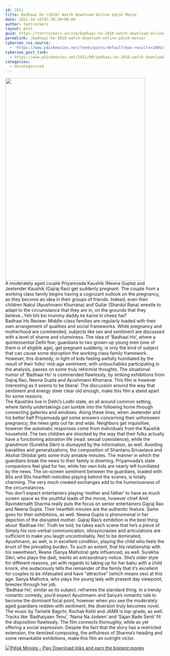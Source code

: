 ```yaml
---
id: 2811
title: Badhaai Ho (2018) Watch Download Online pdisk Movie
date: 2021-10-16T05:36:38+00:00
author: tentrockers
layout: post
guid: https://tentrockers.online/badhaai-ho-2018-watch-download-online-pdisk-movie/
permalink: /badhaai-ho-2018-watch-download-online-pdisk-movie/
cyberseo_rss_source:
  - 'https://www.pdiskmovies.net/feeds/posts/default?max-results=100&start-index=601'
cyberseo_post_link:
  - https://www.pdiskmovies.net/2021/09/badhaai-ho-2018-watch-download-online.html
categories:
  - Uncategorized
---
```

<div class="separator">
  <a href="https://1.bp.blogspot.com/-t7h8m8RaeHw/YTY-a6USf8I/AAAAAAAAAtk/I8--RGIwL1IWtdoPZHKVvoXBdd5PcSqfgCLcBGAsYHQ/s2048/Badhaai%2BHo%2B%25282018%2529%2BWatch%2BDownload%2BOnline%2Bpdisk%2BMovie.jpg" imageanchor="1"><img loading="lazy" border="0" data-original-height="2048" data-original-width="1417" height="640" src="https://1.bp.blogspot.com/-t7h8m8RaeHw/YTY-a6USf8I/AAAAAAAAAtk/I8--RGIwL1IWtdoPZHKVvoXBdd5PcSqfgCLcBGAsYHQ/w442-h640/Badhaai%2BHo%2B%25282018%2529%2BWatch%2BDownload%2BOnline%2Bpdisk%2BMovie.jpg" width="442" /></a>
</div>

<div>
  <div>
    <span>A moderately aged couple Priyamvada Kaushik (Neena Gupta) and Jeetender Kaushik (Gajraj Rao) get suddenly pregnant. The couple from a working class family begins having a cognizant outlook on the pregnancy, as they become an idea in their groups of friends. Indeed, even their children Nakul (Ayushmann Khurrana) and Gullar (Shardul Rana) wrestle to adapt to the circumstance that they are in, on the grounds that they believe&#8230;Yeh bhi koi mummy daddy ke karne ki cheez hai?&nbsp;</span>
  </div>
  
  <div>
    <span>Badhaai Ho Review: Middle-class families are regularly loaded with their own arrangement of qualities and social frameworks. While pregnancy and motherhood are commended, subjects like sex and sentiment are discussed with a level of shame and clumsiness. The idea of &#8216;Badhaai Ho&#8217;, where a quintessential Delhi few; guardians to two grown-up young men (one of them is of eligible age), get pregnant suddenly, is only the kind of subject that can cause some disruption the working class family framework. However, this dramedy, in light of kids feeling awfully humiliated by the result of their folks&#8217; mid-age sentiment; with untouchables participating in the analysis, passes on some truly reformist thoughts. The situational humor of &#8216;Badhaai Ho&#8217; is commended flawlessly, by striking exhibitions from Gajraj Rao, Neena Gupta and Ayushmann Khurrana. This film is however interesting as it seems to be liberal. The discussion around the way that sentiment and energy steer clear old enough, make this film a stand apart for some reasons.&nbsp;</span>
  </div>
  
  <div>
    <span>The Kaushiks live in Delhi&#8217;s Lodhi state, an all around common setting, where family undertakings can tumble into the following home through connecting galleries and windows. Along these lines, when Jeetender and his better half Priyamvada get some answers concerning their unforeseen pregnancy, the news gets out far and wide. Neighbors get inquisitive, however the automatic responses come from individuals from the Kaushik household. The two children are shocked by the way that their folks actually have a functioning adoration life (read: sexual coexistence), while the grandmom (Surekha Sikri) is dismayed by the information, as well. Avoiding banalities and generalizations, the composition of Shantanu Srivastava and Akshat Ghildial gets some truly amiable minutes. The manner in which the guardians break the news to their family is diverting. Priyamvada&#8217;s state companions feel glad for her, while her own kids are nearly left humiliated by the news. The on-screen sentiment between the guardians, loaded with 80s and 90s heartfelt melodies playing behind the scenes, is totally charming. The very much created exchanges add to the humorousness of the circumstances.&nbsp;</span>
  </div>
  
  <div>
    <span>You don&#8217;t expect entertainers playing &#8216;mother and father&#8217; to have as much screen space as the youthful leads of the movie, however chief Amit Ravindernath Sharma really puts the focus on senior entertainers Gajraj Rao and Neena Gupta. Their heartfelt minutes are the authentic feature. Same goes for their exhibitions, as well. Neena Gupta is phenomenal in her depiction of the disrupted mother. Gajraj Rao&#8217;s exhibition is the best thing about &#8216;Badhaai Ho&#8217;. Truth be told, he takes each scene that he&#8217;s a piece of. Simply his non-verbal communication, idiosyncrasies and articulations are sufficient to make you laugh uncontrollably. Not to be dominated, Ayushmann, as well, is in excellent condition, playing the child who feels the brunt of the prevailing burden. To such an extent, that his relationship with his sweetheart, Reene (Sanya Malhotra) gets influenced, as well. Surekha Sikri, who plays the dadi, merits an extraordinary notice. She&#8217;s older style for different reasons, yet with regards to taking up for her bahu with a child knock, she audaciously tells the remainder of the family that it&#8217;s excellent for couples to be infatuated and have &#8220;attractive&#8221; (which means sex) at this age. Sanya Malhotra, who plays the young lady with present day viewpoint, breezes through her job.&nbsp;</span>
  </div>
  
  <div>
    <span>&#8216;Badhaai Ho&#8217;, similar as its subject, reframes the standard thing. In a trendy romantic comedy, you&#8217;d expect Ayushmann and Sanya&#8217;s romantic tale to become the dominant focal point, however when you see the moderately aged guardians redden with sentiment, the diversion truly becomes novel. The music by Tanishk Bagchi, Rochak Kohli and JAM8 is top-grade, as well. Tracks like &#8216;Badhaiyaan Tenu&#8217;, &#8216;Naina Na Jodeen&#8217; and &#8216;Sajan Bade Senti&#8217; fit the disposition flawlessly. The film connects thoroughly, while as yet offering a social expression. Despite the fact that the story has a restricted extension, the itemized composing, the artfulness of Sharma&#8217;s heading and some remarkable exhibitions, make this film an outright victor.</span>
  </div>
</div>

[![](https://1.bp.blogspot.com/-KJZYdQTn3nw/YS8VdIdXMyI/AAAAAAAAaw4/BR8dsGkpxw0T8C_4G4ALfMA7cP79KN3kwCLcBGAsYHQ/w400-h58/play_download_buttuons-removebg-preview.png "Pdisk Movies - Play Download links and earn the biggest money")](https://kofilink.com/1/bnYya2YxMDAzNjds?dn=1)